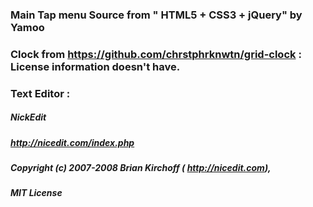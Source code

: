 ### Main Tap menu Source from "  HTML5 + CSS3 + jQuery" by Yamoo

### Clock from https://github.com/chrstphrknwtn/grid-clock : License information doesn't have.

### Text Editor :
#####         NickEdit
#####         <a href='http://nicedit.com/index.php'>http://nicedit.com/index.php</a>
#####         Copyright (c) 2007-2008 Brian Kirchoff ( <a href='http://nicedit.com'>http://nicedit.com</a>),
#####         MIT License
